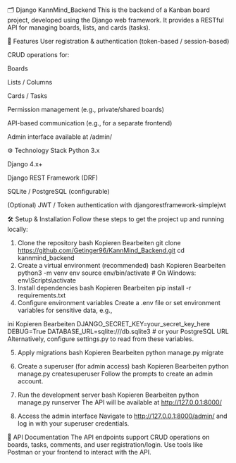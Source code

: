 🗂️ Django KannMind_Backend
This is the backend of a Kanban board project, developed using the Django web framework. It provides a RESTful API for managing boards, lists, and cards (tasks).

🚀 Features
User registration & authentication (token-based / session-based)

CRUD operations for:

Boards

Lists / Columns

Cards / Tasks

Permission management (e.g., private/shared boards)

API-based communication (e.g., for a separate frontend)

Admin interface available at /admin/

⚙️ Technology Stack
Python 3.x

Django 4.x+

Django REST Framework (DRF)

SQLite / PostgreSQL (configurable)

(Optional) JWT / Token authentication with djangorestframework-simplejwt

🛠️ Setup & Installation
Follow these steps to get the project up and running locally:

1. Clone the repository
bash
Kopieren
Bearbeiten
git clone https://github.com/Getinger96/KannMind_Backend.git
cd kannmind_backend
2. Create a virtual environment (recommended)
bash
Kopieren
Bearbeiten
python3 -m venv env
source env/bin/activate  # On Windows: env\Scripts\activate
3. Install dependencies
bash
Kopieren
Bearbeiten
pip install -r requirements.txt
4. Configure environment variables
Create a .env file or set environment variables for sensitive data, e.g.,

ini
Kopieren
Bearbeiten
DJANGO_SECRET_KEY=your_secret_key_here
DEBUG=True
DATABASE_URL=sqlite:///db.sqlite3  # or your PostgreSQL URL
Alternatively, configure settings.py to read from these variables.

5. Apply migrations
bash
Kopieren
Bearbeiten
python manage.py migrate
6. Create a superuser (for admin access)
bash
Kopieren
Bearbeiten
python manage.py createsuperuser
Follow the prompts to create an admin account.

7. Run the development server
bash
Kopieren
Bearbeiten
python manage.py runserver
The API will be available at http://127.0.0.1:8000/

8. Access the admin interface
Navigate to http://127.0.0.1:8000/admin/ and log in with your superuser credentials.

📖 API Documentation
The API endpoints support CRUD operations on boards, tasks, comments, and user registration/login. Use tools like Postman or your frontend to interact with the API.

